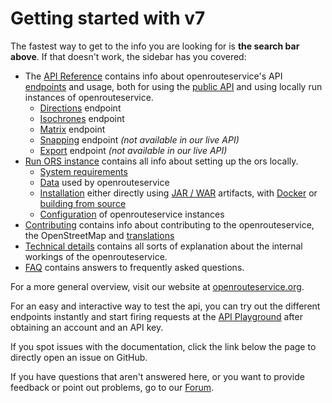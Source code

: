 # Getting started with v7


The fastest way to get to the info you are looking for is **the search bar above**. If that doesn't work, the sidebar has you covered:

* The [API Reference](./api-reference/index.md) contains info about openrouteservice's API [endpoints](./api-reference/endpoints/index.md) and usage, both for using the [public API](https://openrouteservice.org/dev/#/api-docs) and using locally run instances of openrouteservice.
  * [Directions](./api-reference/endpoints/directions/index.md) endpoint
  * [Isochrones](./api-reference/endpoints/isochrones/index.md) endpoint
  * [Matrix](./api-reference/endpoints/matrix/index.md) endpoint
  * [Snapping](./api-reference/endpoints/snapping/index.md) endpoint _(not available in our live API)_
  * [Export](./api-reference/endpoints/export/index.md) endpoint _(not available in our live API)_
* [Run ORS instance](./run-instance/index.md) contains all info about setting up the ors locally. 
  * [System requirements](./run-instance/system-requirements)
  * [Data](./run-instance/data) used by openrouteservice
  * [Installation](./run-instance/installation/index.md) either directly using [JAR / WAR](./run-instance/installation/running-jar-war) artifacts, with [Docker](./run-instance/installation/running-with-docker) or [building from source](./run-instance/installation/building-from-source)
  * [Configuration](./run-instance/configuration/index.md) of openrouteservice instances
* [Contributing](./contributing/index.md) contains info about contributing to the openrouteservice, the OpenStreetMap and [translations](./contributing/contributing-translations)
* [Technical details](./technical-details/index.md) contains all sorts of explanation about the internal workings of the openrouteservice.
* [FAQ](./frequently-asked-questions) contains answers to frequently asked questions.

For a more general overview, visit our website at [openrouteservice.org](https://openrouteservice.org).

For an easy and interactive way to test the api, you can try out the different endpoints instantly and start firing requests at the [API Playground](https://openrouteservice.org/dev/#/api-docs) after obtaining an account and an API key. 

If you spot issues with the documentation, click the link below the page to directly open an issue on GitHub.

If you have questions that aren't answered here, or you want to provide feedback or point out problems, go to our [Forum](https://ask.openrouteservice.org).
